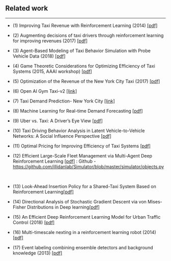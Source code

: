 

## Related work

--------------------

- (1) Improving Taxi Revenue with Reinforcement Learning (2014) [[pdf]](http://cs229.stanford.edu/proj2014/Jingshu%20Wang,%20Benjamin%20Lampert,%20Improving%20Taxi%20Revenue%20With%20Reinforcement%20Learning.pdf)

- (2) Augmenting decisions of taxi drivers through reinforcement learning for improving revenues (2017) [[pdf]](https://ink.library.smu.edu.sg/cgi/viewcontent.cgi?article=4869&context=sis_research)


- (3) Agent-Based Modeling of Taxi Behavior Simulation with Probe Vehicle Data (2018) [[pdf]](http://www.mdpi.com/2220-9964/7/5/177/pdf)

- (4) Game Theoretic Considerations for Optimizing Efficiency of Taxi Systems (2015, AAAI workshop) [[pdf]](https://aaai.org/ocs/index.php/WS/AAAIW15/paper/viewFile/10070/10171)

- (5) Optimization of the Revenue of the New York City Taxi (2017) [[pdf]](https://www.thinkmind.org/download.php?articleid=data_analytics_2017_4_10_68005)

- (6) Open AI Gym Taxi-v2 [[link]](https://gym.openai.com/envs/Taxi-v2/)

- (7) Taxi Demand Prediction- New York City
 [[link]](https://blog.goodaudience.com/taxi-demand-prediction-new-york-city-5e7b12305475)

- (8) Machine Learning for Real-time Demand Forecasting [[pdf]](https://dspace.mit.edu/bitstream/handle/1721.1/99565/924315586-MIT.pdf?sequence=1)

- (9) Uber vs. Taxi: A Driver’s Eye View [[pdf]](http://economics.mit.edu/files/13947)

- (10) Taxi Driving Behavior Analysis in Latent Vehicle-to-Vehicle Networks: A Social Influence Perspective [[pdf]](http://www.kdd.org/kdd2016/papers/files/rfp1012-xuA.pdf)

- (11) Optimal Pricing for Improving Efficiency of Taxi Systems [[pdf]](https://www.ijcai.org/Proceedings/13/Papers/414.pdf)

- (12) Efficient Large-Scale Fleet Management via Multi-Agent Deep
Reinforcement Learning [[pdf]](https://arxiv.org/pdf/1802.06444.pdf)
 : Github - https://github.com/illidanlab/Simulator/blob/master/simulator/objects.py
 <br>

 - (13) Look-Ahead Insertion Policy for a Shared-Taxi System Based on Reinforcement Learning[[pdf]](https://ieeexplore.ieee.org/stamp/stamp.jsp?arnumber=8094865) <br>


  - (14) Directional Analysis of Stochastic Gradient Descent via von Mises-Fisher Distributions in Deep learning[[pdf]](https://arxiv.org/pdf/1810.00150.pdf) <br>

  - (15) An Efficient Deep Reinforcement Learning Model
for Urban Traffic Control (2018) [[pdf]](https://arxiv.org/pdf/1808.01876.pdf) <br>

- (16) Multi-timescale nexting in a reinforcement learning robot
 (2014) [[pdf]](http://journals.sagepub.com/doi/abs/10.1177/1059712313511648) <br>

 - (17) Event labeling combining ensemble detectors and background knowledge
  (2013) [[pdf]](https://link.springer.com/article/10.1007/s13748-013-0040-3) <br>
